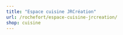 ```yaml
---
title: "Espace cuisine JRCréation"
url: /rochefort/espace-cuisine-jrcreation/
shop: cuisine
---
```

